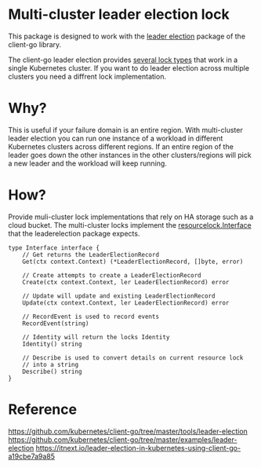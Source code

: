 # Multi-cluster leader election lock

This package is designed to work with the [leader election](https://github.com/kubernetes/client-go/blob/master/tools/leaderelection) package of the client-go library.

The client-go leader election provides [several lock types]() that work in a single Kubernetes cluster. If you want to do leader election across multiple clusters you need a diffrent lock implementation.

# Why?

This is useful if your failure domain is an entire region. With multi-cluster leader election you can run one instance of a workload in different Kubernetes clusters across different regions. If an entire region of the leader goes down the other instances in the other clusters/regions will pick a new leader and the workload will keep running.

# How?

Provide muli-cluster lock implementations that rely on HA storage such as a cloud bucket. The multi-cluster locks implement the [resourcelock.Interface](https://github.com/kubernetes/client-go/blob/28ccde769fc5519dd84e5512ebf303ac86ef9d7c/tools/leaderelection/resourcelock/interface.go#L144) that the leaderelection package expects.

```
type Interface interface {
	// Get returns the LeaderElectionRecord
	Get(ctx context.Context) (*LeaderElectionRecord, []byte, error)

	// Create attempts to create a LeaderElectionRecord
	Create(ctx context.Context, ler LeaderElectionRecord) error

	// Update will update and existing LeaderElectionRecord
	Update(ctx context.Context, ler LeaderElectionRecord) error

	// RecordEvent is used to record events
	RecordEvent(string)

	// Identity will return the locks Identity
	Identity() string

	// Describe is used to convert details on current resource lock
	// into a string
	Describe() string
}
```



# Reference

https://github.com/kubernetes/client-go/tree/master/tools/leader-election
https://github.com/kubernetes/client-go/tree/master/examples/leader-election
https://itnext.io/leader-election-in-kubernetes-using-client-go-a19cbe7a9a85



